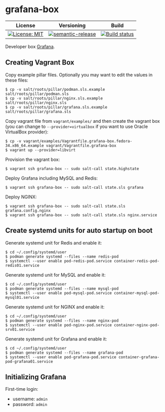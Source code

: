 # grafana-box

| License | Versioning | Build |
| ------- | ---------- | ----- |
| [![License: MIT](https://img.shields.io/badge/License-MIT-yellow.svg)](https://opensource.org/licenses/MIT) | [![semantic-release](https://img.shields.io/badge/%20%20%F0%9F%93%A6%F0%9F%9A%80-semantic--release-e10079.svg)](https://github.com/semantic-release/semantic-release) | [![Build status](https://ci.appveyor.com/api/projects/status/c4ichqgly48r7nt4/branch/master?svg=true)](https://ci.appveyor.com/project/nikAizuddin/grafana-box/branch/master) |

Developer box [Grafana](https://grafana.com/).


## Creating Vagrant Box

Copy example pillar files. Optionally you may want to edit the values in these files:
```
$ cp -v salt/roots/pillar/podman.sls.example salt/roots/pillar/podman.sls
$ cp -v salt/roots/pillar/nginx.sls.example salt/roots/pillar/nginx.sls
$ cp -v salt/roots/pillar/grafana.sls.example salt/roots/pillar/grafana.sls
```

Copy vagrant file from `vagrant/examples/` and then create the vagrant box (you can change to `--provider=virtualbox` if you want to use Oracle VirtualBox provider):
```
$ cp -v vagrant/examples/Vagrantfile.grafana-box.fedora-34.x86_64.example vagrant/Vagrantfile.grafana-box
$ vagrant up --provider=libvirt
```

Provision the vagrant box:
```
$ vagrant ssh grafana-box -- sudo salt-call state.highstate
```

Deploy Grafana including MySQL and Redis:
```
$ vagrant ssh grafana-box -- sudo salt-call state.sls grafana
```

Deploy NGINX:
```
$ vagrant ssh grafana-box -- sudo salt-call state.sls grafana.config.nginx
$ vagrant ssh grafana-box -- sudo salt-call state.sls nginx.service
```


## Create systemd units for auto startup on boot

Generate systemd unit for Redis and enable it:
```
$ cd ~/.config/systemd/user
$ podman generate systemd --files --name redis-pod
$ systemctl --user enable pod-redis-pod.service container-redis-pod-redis01.service
```

Generate systemd unit for MySQL and enable it:
```
$ cd ~/.config/systemd/user
$ podman generate systemd --files --name mysql-pod
$ systemctl --user enable pod-mysql-pod.service container-mysql-pod-mysql01.service
```

Generate systemd unit for NGINX and enable it:
```
$ cd ~/.config/systemd/user
$ podman generate systemd --files --name nginx-pod
$ systemctl --user enable pod-nginx-pod.service container-nginx-pod-srv01.service
```

Generate systemd unit for Grafana and enable it:
```
$ cd ~/.config/systemd/user
$ podman generate systemd --files --name grafana-pod
$ systemctl --user enable pod-grafana-pod.service container-grafana-pod-grafana01.service
```


## Initializing Grafana

First-time login:
* username: `admin`
* password: `admin`
